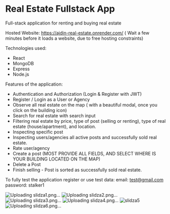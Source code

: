 # Real Estate Fullstack App
Full-stack application for renting and buying real estate

Hosted Website: https://ajdin-real-estate.onrender.com/
( Wait a few minutes before it loads a website, due to free hosting constraints)

Technologies used: 
- React
- MongoDB
- Express
- Node.js

Features of the application:
- Authentication and Authorization (Login & Register with JWT)
- Register / Login as a User or Agency
- Observe all real estate on the map ( with a beautiful modal, once you click on the building icon)
- Search for real estate with search input
- Filtering real estate by price, type of post (selling or renting), type of real estate (house/apartment), and location.
- Inspecting specific post
- Inspecting  users/agencies  all active posts and successfully sold real estate.
- Rate user/agency
- Create a post (MOST PROVIDE ALL FIELDS, AND SELECT WHERE IS YOUR BUILDING LOCATED ON THE MAP)
- Delete a Post
- Finish selling - Post is sorted as successfully sold real estate.

To fully test the application register or use test data:
email: test@gmail.com
password: stalker1

![Uploading slidza1.png…]()
![Uploading slidza2.png…]()
![Uploading slidza3.png…]()
![Uploading slidza4.png…]()
![slidza5](https://github.com/ishowdarkside/real-estate-fullstack-app/assets/88293435/40a90668-df8d-445e-9ab8-a392bb9e3b8f)
![Uploading slidza6.png…]()
